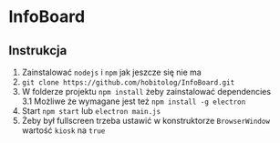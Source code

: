 # InfoBoard
## Instrukcja 
1. Zainstalować `nodejs` i `npm` jak jeszcze się nie ma
2. `git clone https://github.com/hobitolog/InfoBoard.git`
3. W folderze projektu `npm install` żeby zainstalować dependencies  
3.1 Możliwe że wymagane jest też `npm install -g electron`
4. Start `npm start` lub `electron main.js`
5. Żeby był fullscreen trzeba ustawić w konstruktorze `BrowserWindow` wartość `kiosk` na `true`
